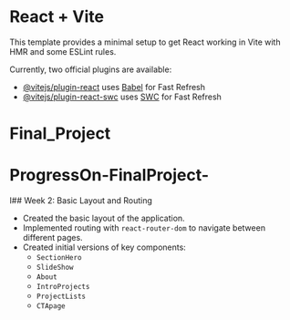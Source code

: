 # React + Vite

This template provides a minimal setup to get React working in Vite with HMR and some ESLint rules.

Currently, two official plugins are available:

- [@vitejs/plugin-react](https://github.com/vitejs/vite-plugin-react/blob/main/packages/plugin-react/README.md) uses [Babel](https://babeljs.io/) for Fast Refresh
- [@vitejs/plugin-react-swc](https://github.com/vitejs/vite-plugin-react-swc) uses [SWC](https://swc.rs/) for Fast Refresh
# Final_Project
# ProgressOn-FinalProject-
I## Week 2: Basic Layout and Routing

- Created the basic layout of the application.
- Implemented routing with `react-router-dom` to navigate between different pages.
- Created initial versions of key components:
  - `SectionHero`
  - `SlideShow`
  - `About`
  - `IntroProjects`
  - `ProjectLists`
  - `CTApage`

